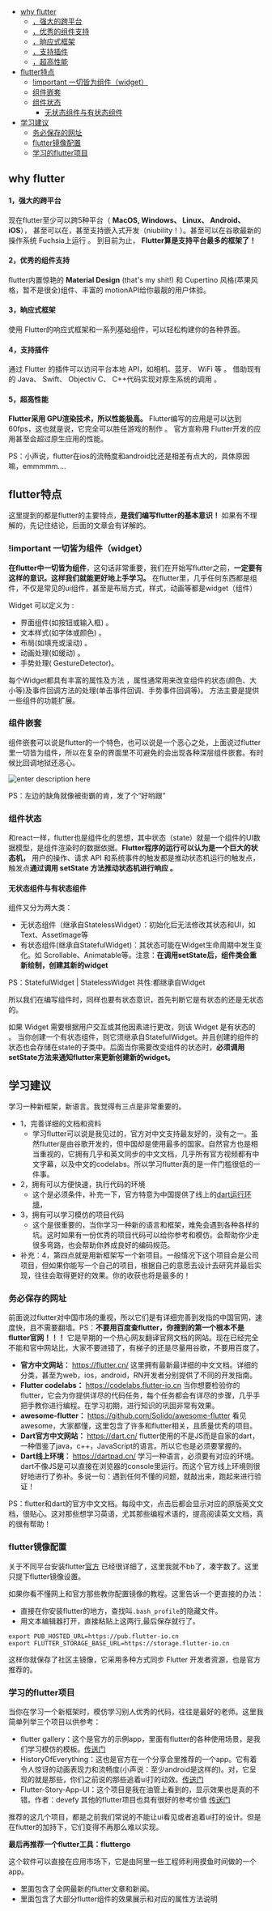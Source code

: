 <!-- TOC -->

- [why flutter](#why-flutter)
    - [，强大的跨平台](#强大的跨平台)
    - [，优秀的组件支持](#优秀的组件支持)
    - [，晌应式框架](#晌应式框架)
    - [，支持插件](#支持插件)
    - [，超高性能](#超高性能)
- [flutter特点](#flutter特点)
  - [!important 一切皆为组件（widget）](#important-一切皆为组件widget)
  - [组件嵌套](#组件嵌套)
  - [组件状态](#组件状态)
    - [无状态组件与有状态组件](#无状态组件与有状态组件)
- [学习建议](#学习建议)
  - [务必保存的网址](#务必保存的网址)
  - [flutter镜像配置](#flutter镜像配置)
  - [学习的flutter项目](#学习的flutter项目)

<!-- /TOC -->
## why flutter
#### 1，强大的跨平台
现在flutter至少可以跨5种平台（ **MacOS, Windows、 Linux、 Android、 iOS**）， 甚至可以在，甚至支持嵌入式开发（niubility！）。甚至可以在谷歌最新的操作系统 Fuchsia上运行 。 到目前为止， **Flutter算是支持平台最多的框架了！**

#### 2，优秀的组件支持
flutter内置惊艳的 **Material Design** (that's my shit!) 和 Cupertino 风格(苹果风格，暂不是很全)组件、丰富的 motionAPI给你最靓的用户体验。

#### 3，晌应式框架
使用 Flutter的响应式框架和一系列基础组件，可以轻松构建你的各种界面。

#### 4，支持插件
通过 Flutter 的插件可以访问平台本地 API，如相机、蓝牙、 WiFi 等 。 借助现有的 Java、 Swift、 Objectiv C、 C++代码实现对原生系统的调用 。

#### 5，超高性能
**Flutter采用 GPU渲染技术，所以性能极高。** Flutter编写的应用是可以达到 60fps，这也就是说，它完全可以胜任游戏的制作 。 官方宣称用 Flutter开发的应用甚至会超过原生应用的性能。

PS：小声说，flutter在ios的流畅度和android比还是相差有点大的，具体原因嘛，emmmmm....

## flutter特点
这里提到的都是flutter的主要特点，**是我们编写flutter的基本意识！** 如果有不理解的，先记住结论，后面的文章会有详解的。
###  !important 一切皆为组件（widget）
**在flutter中一切皆为组件**，这句话非常重要，我们在开始写flutter之前，**一定要有这样的意识。这样我们就能更好地上手学习。** 在flutter里，几乎任何东西都是组件，不仅是常见的ui组件，甚至是布局方式，样式，动画等都是widget（组件）

Widget 可以定义为 :
 - 界面组件(如按钮或输入框) 。
 - 文本样式(如字体或颜色) 。
 - 布局(如填充或滚动) 。
 - 动画处理(如缓动) 。
 - 手势处理( GestureDetector)。

每个Widget都具有丰富的属性及方法 ，属性通常用来改变组件的状态(颜色、大小等)及事件回调方法的处理(单击事件回调、手势事件回调等)。 方法主要是提供一些组件的功能扩展。

### 组件嵌套
组件嵌套可以说是flutter的一个特色，也可以说是一个恶心之处，上面说过flutter里一切皆为组件，所以在复杂的界面里不可避免的会出现各种深层组件嵌套。有时候比回调地狱还恶心。

![enter description here](./images/1571070230596.png)

PS：左边的缺角就像被街霸的肯，发了个“好哟跟”

### 组件状态
和react一样，flutter也是组件化的思想，其中状态（state）就是一个组件的UI数据模型，是组件渲染时的数据依据。**Flutter程序的运行可以认为是一个巨大的状态机，** 用户的操作、请求 API 和系统事件的触发都是推动状态机运行的触发点，触发点**通过调用 setState 方法推动状态机进行响应 。**

#### 无状态组件与有状态组件
组件又分为两大类：

 - 无状态组件（继承自StatelessWidget）：初始化后无法修改其状态和UI，如 Text、Assetlmage等
 - 有状态组件(继承自StatefulWidget)：其状态可能在Widget生命周期中发生变化。如 Scrollable、Animatable等。注意：**在调用setState后，组件类会重新绘制，创建其新的widget**

PS：StatefulWidget | StatelessWidget 共性:都继承自Widget

所以我们在编写组件时，同样也要有状态意识，首先判断它是有状态的还是无状态的。

如果 Widget 需要根据用户交互或其他因素进行更改，则该 Widget 是有状态的 。 当你创建一个有状态组件，则它须继承自StatefulWidget。并且创建的组件的状态也会存储在state的子类中。后面当你需要改变组件的状态时，**必须调用setState方法来通知flutter来更新创建新的widget。**

## 学习建议
学习一种新框架，新语言。我觉得有三点是非常重要的。

 - 1，完善详细的文档和资料
	 - 学习flutter可以说是我见过的，官方对中文支持最友好的，没有之一。虽然flutter是由谷歌开发的，但中国却是使用最多的国家。自然官方也是相当重视的，它拥有几乎和英文同步的中文文档，几乎所有官方视频都有中文字幕，以及中文的codelabs。所以学习flutter真的是一件门槛很低的一件事。
 - 2，拥有可以方便快速，执行代码的环境
	 - 这个是必须条件，补充一下，官方特意为中国提供了线上的[dart运行环境](https://dartpad.cn/ )，
 - 3，拥有可以学习模仿的项目代码
	 - 这个是很重要的，当你学习一种新的语言和框架，难免会遇到各种各样的坑。这时如果有一份优秀的项目代码可以给你参考和模仿。会帮助你少走很多弯路，也会帮助你养成良好的编码规范。
 - 补充：4，第四点就是用新框架写一个新项目。一般情况下这个项目会是公司项目，但如果你能写一个自己的项目，根据自己的意愿去设计去研究并最后实现，往往会取得更好的效果。你的收获也将是最多的！

### 务必保存的网址
前面说过flutter对中国市场的重视，所以它们是有详细完善到发指的中国官网，速度快，且不需要翻墙。PS：**不要用百度查flutter，你搜到的第一个根本不是flutter官网！！！**  它是早期的一个热心网友翻译官网文档的网站。现在已经完全不能和官中网站比，大家不要进错了，有梯子的还是尽量用谷歌，不要用百度了。

 - **官方中文网站：** https://flutter.cn/ 这里拥有最新最详细的中文文档。详细的分类，甚至为web，ios，android，RN开发者分别提供了不同的开发指南。
 - **Flutter codelabs：** https://codelabs.flutter-io.cn  当你想要检验你的flutter，它会为你提供详尽的代码任务，每个任务都会有详尽的步骤，几乎手把手教你进行编程。在学习初期，进行知识的巩固非常有效果。
 - **awesome-flutter：** https://github.com/Solido/awesome-flutter  看见awesome，大家都懂，这里包含了许多和flutter相关，且质量优秀的项目。
 - **Dart官方中文网站：** https://dart.cn/ flutter使用的不是JS而是自家的dart，一种借鉴了java，c++，JavaScript的语言。所以它也是必须要掌握的。
 - **Dart线上环境：** https://dartpad.cn/ 学习一种语言，必须要有对应的环境。dart不像JS是可以直接在浏览器的console里运行。而这个官方线上环境则很好地进行了弥补。多说一句：遇到任何不懂的问题，就敲出来，跑起来进行验证！

PS：flutter和dart的官方中文文档。每段中文，点击后都会显示对应的原版英文文档，很贴心。这对那些想学习英语，尤其那些编程术语的，提高阅读英文文档，真的很有帮助！

### flutter镜像配置
关于不同平台安装flutter[官方](https://flutter.cn/docs/get-started/install) 已经很详细了，这里我就不bb了，凑字数了。这里只提下flutter镜像设置。

如果你看不懂网上和官方那些教你配置镜像的教程。这里告诉一个更直接的办法：

 - 直接在你安装flutter的地方，查找叫`.bash_profile`的隐藏文件。
 - 用文本编辑器打开，直接粘贴上这两行,最后保存就行了。
 ```
 export PUB_HOSTED_URL=https://pub.flutter-io.cn
export FLUTTER_STORAGE_BASE_URL=https://storage.flutter-io.cn
 ```
 这样你就保存了社区主镜像，它采用多种方式同步 Flutter 开发者资源，也是官方推荐的。
 

###  学习的flutter项目
当你在学习一个新框架时，模仿学习别人优秀的代码，往往是最好的老师。这里我简单列举三个项目以供参考：

 - flutter gallery：这个是官方的示例app，里面有flutter的各种使用场景，是我们学习模仿的模板。[传送门](https://github.com/flutter/flutter/tree/master/examples/flutter_gallery)
 - HistoryOfEverything：这也是官方在一个分享会里推荐的一个app。它有着令人惊讶的动画表现力和流畅度(小声说：至少android是这样的)。对，它呈现的就是那些，你们之前说的那些追着ui打的动效。[传送门](https://github.com/2d-inc/HistoryOfEverything)
 - Flutter-Story-App-UI：这个项目是我在油管上看到的，显示效果也是真的不错。作者：devefy 其他的flutter项目也具有很好的参考价值 [传送门](https://github.com/devefy/Flutter-Story-App-UI)

推荐的这几个项目，都是之前我们常说的不能让ui看见或者追着ui打的设计。但是在flutter的加持下，它们变得不再那么难以实现。

**最后再推荐一个flutter工具：fluttergo**

这个软件可以直接在应用市场下，它是由阿里一些工程师利用摸鱼时间做的一个app。

 - 里面包含了全网最新的flutter文章和新闻。
 - 里面包含了大部分flutter组件的效果展示和对应的属性方法说明
